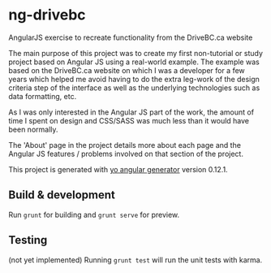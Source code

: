 # ng-drivebc
AngularJS exercise to recreate functionality from the DriveBC.ca website

The main purpose of this project was to create my first non-tutorial or study project based on Angular JS using a real-world example.  The example was based on the DriveBC.ca website on which I was a developer for a few years which helped me avoid having to do the extra leg-work of the design criteria step of the interface as well as the underlying technologies such as data formatting, etc.

As I was only interested in the Angular JS part of the work, the amount of time I spent on design and CSS/SASS was much less than it would have been normally.

The 'About' page in the project details more about each page and the Angular JS features / problems involved on that section of the project.

This project is generated with [yo angular generator](https://github.com/yeoman/generator-angular)
version 0.12.1.

## Build & development

Run `grunt` for building and `grunt serve` for preview.

## Testing

(not yet implemented) Running `grunt test` will run the unit tests with karma.
